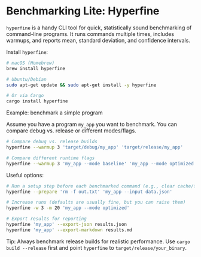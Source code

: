 # Benchmarking Lite: Hyperfine

`hyperfine` is a handy CLI tool for quick, statistically sound benchmarking of command-line programs. It runs commands multiple times, includes warmups, and reports mean, standard deviation, and confidence intervals.

Install `hyperfine`:

```bash
# macOS (Homebrew)
brew install hyperfine

# Ubuntu/Debian
sudo apt-get update && sudo apt-get install -y hyperfine

# Or via Cargo
cargo install hyperfine
```

Example: benchmark a simple program

Assume you have a program `my_app` you want to benchmark. You can compare debug vs. release or different modes/flags.

```bash
# Compare debug vs. release builds
hyperfine --warmup 3 'target/debug/my_app' 'target/release/my_app'

# Compare different runtime flags
hyperfine --warmup 3 'my_app --mode baseline' 'my_app --mode optimized'
```

Useful options:

```bash
# Run a setup step before each benchmarked command (e.g., clear cache/files)
hyperfine --prepare 'rm -f out.txt' 'my_app --input data.json'

# Increase runs (defaults are usually fine, but you can raise them)
hyperfine -w 3 -m 20 'my_app --mode optimized'

# Export results for reporting
hyperfine 'my_app' --export-json results.json
hyperfine 'my_app' --export-markdown results.md
```

Tip: Always benchmark release builds for realistic performance. Use `cargo build --release` first and point `hyperfine` to `target/release/your_binary`.
